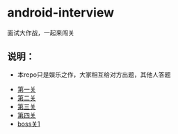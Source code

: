 # android-interview
面试大作战，一起来闯关

## 说明：
* 本repo只是娱乐之作，大家相互给对方出题，其他人答题

 - [第一关](First-Level/Action1.md)
 - [第二关](First-Level/Action2-dex.md)
 - [第三关](First-Level/Action3-Java.md)
 - [第四关](First-Level/Action4-Handler.md)
 - [boss关1](First-Level/ANR-Special-topic.md)
